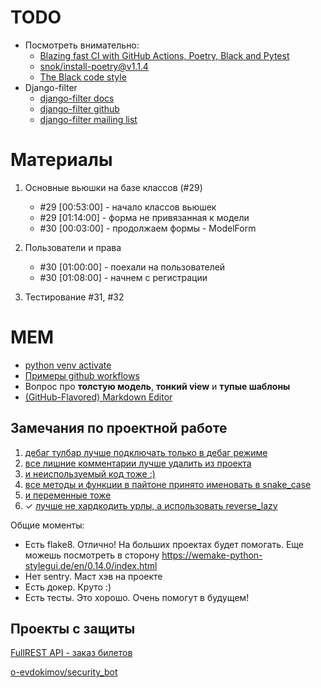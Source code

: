 
# TODO

- Посмотреть внимательно:
   - [Blazing fast CI with GitHub Actions, Poetry, Black and Pytest](https://medium.com/@vanflymen/blazing-fast-ci-with-github-actions-poetry-black-and-pytest-9e74299dd4a5)
   - [snok/install-poetry@v1.1.4](https://github.com/marketplace/actions/install-poetry-action)
   - [The Black code style](https://black.readthedocs.io/en/stable/the_black_code_style/current_style.html)
- Django-filter
   - [django-filter docs](https://django-filter.readthedocs.io/en/stable/guide/install.html)
   - [django-filter github](https://github.com/carltongibson/django-filter)
   - [django-filter mailing list](https://groups.google.com/g/django-filter)

# Материалы

1. Основные вьюшки на базе классов (#29)
   - #29 [00:53:00] - начало классов вьюшек
   - #29 [01:14:00] - форма не привязанная к модели
   - #30 [00:03:00] - продолжаем формы - ModelForm
2. Пользователи и права
   - #30 [01:00:00] - поехали на пользователей
   - #30 [01:08:00] - начнем с регистрации

3. Тестирование #31, #32


# MEM

- [python venv activate](https://gist.github.com/shaj/5915a0d6f4d523c1991da318288ccdaf)
- [Примеры github workflows](https://github.com/AdCombo/flask-combo-jsonapi/tree/master/.github/workflows)
- Вопрос про **толстую модель**, **тонкий view** и **тупые шаблоны**
- [(GitHub-Flavored) Markdown Editor](https://jbt.github.io/markdown-editor/)

## Замечания по проектной работе

1. [дебаг тулбар лучше подключать только в дебаг режиме](https://github.com/shaj/balukaa/blob/OTUS/balukaa/balukaa/urls.py#L31)
2. [все лишние комментарии лучше удалить из проекта](https://github.com/shaj/balukaa/blob/OTUS/balukaa/ledger/admin.py#L5)
3. [и неиспользуемый код тоже :)](https://github.com/shaj/balukaa/blob/OTUS/balukaa/ledger/forms.py#L17)
4. [все методы и функции в пайтоне принято именовать в snake_case](https://github.com/shaj/balukaa/blob/OTUS/balukaa/ledger/models.py#L15)
5. [и переменные тоже](https://github.com/shaj/balukaa/blob/OTUS/balukaa/ledger/models.py#L138)
6. ✓ [лучше не хардкодить урлы, а использовать reverse_lazy](https://github.com/shaj/balukaa/blob/OTUS/balukaa/ledger/views.py#L47)

Общие моменты: 
- Есть flake8. Отлично! На больших проектах будет помогать. Еще можешь посмотреть в сторону https://wemake-python-stylegui.de/en/0.14.0/index.html
- Нет sentry. Маст хэв на проекте
- Есть докер. Круто :)
- Есть тесты. Это хорошо. Очень помогут в будущем!

## Проекты с защиты

[FullREST API - заказ билетов](https://gitlab.com/adventurerka/airline)

[o-evdokimov/security_bot](https://github.com/o-evdokimov/security_bot)
